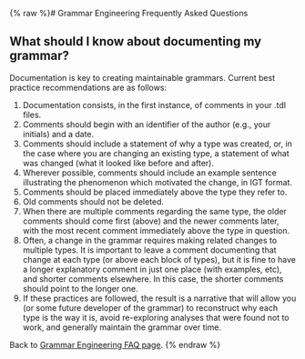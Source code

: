 {% raw %}# Grammar Engineering Frequently Asked Questions

## What should I know about documenting my grammar?

Documentation is key to creating maintainable grammars. Current best
practice recommendations are as follows:

1. Documentation consists, in the first instance, of comments in your
.tdl files.
2. Comments should begin with an identifier of the author (e.g., your
initials) and a date.
3. Comments should include a statement of why a type was created, or,
in the case where you are changing an existing type, a statement of
what was changed (what it looked like before and after).
4. Wherever possible, comments should include an example sentence
illustrating the phenomenon which motivated the change, in IGT
format.
5. Comments should be placed immediately above the type they refer to.
6. Old comments should not be deleted.
7. When there are multiple comments regarding the same type, the older
comments should come first (above) and the newer comments later,
with the most recent comment immediately above the type in question.
8. Often, a change in the grammar requires making related changes to
multiple types. It is important to leave a comment documenting that
change at each type (or above each block of types), but it is fine
to have a longer explanatory comment in just one place (with
examples, etc), and shorter comments elsewhere. In this case, the
shorter comments should point to the longer one.
9. If these practices are followed, the result is a narrative that will
allow you (or some future developer of the grammar) to reconstruct
why each type is the way it is, avoid re-exploring analyses that
were found not to work, and generally maintain the grammar over
time.

Back to [Grammar Engineering FAQ page](/GrammarEngineeringFaq).
<update date omitted for speed>{% endraw %}